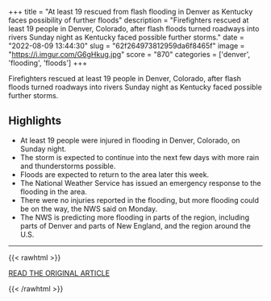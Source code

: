 +++
title = "At least 19 rescued from flash flooding in Denver as Kentucky faces possibility of further floods"
description = "Firefighters rescued at least 19 people in Denver, Colorado, after flash floods turned roadways into rivers Sunday night as Kentucky faced possible further storms."
date = "2022-08-09 13:44:30"
slug = "62f264973812959da6f8465f"
image = "https://i.imgur.com/G6gHkug.jpg"
score = "870"
categories = ['denver', 'flooding', 'floods']
+++

Firefighters rescued at least 19 people in Denver, Colorado, after flash floods turned roadways into rivers Sunday night as Kentucky faced possible further storms.

## Highlights

- At least 19 people were injured in flooding in Denver, Colorado, on Sunday night.
- The storm is expected to continue into the next few days with more rain and thunderstorms possible.
- Floods are expected to return to the area later this week.
- The National Weather Service has issued an emergency response to the flooding in the area.
- There were no injuries reported in the flooding, but more flooding could be on the way, the NWS said on Monday.
- The NWS is predicting more flooding in parts of the region, including parts of Denver and parts of New England, and the region around the U.S.

---

{{< rawhtml >}}
  <p class="article-category">
    <a target="_blank" href="https://www.nbcnews.com/news/us-news/denver-rescued-flash-flooding-kentucky-floods-storms-rcna41961">READ THE ORIGINAL ARTICLE</a>
  </p>
{{< /rawhtml >}}
